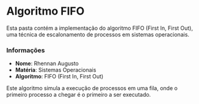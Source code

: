 # Algoritmo FIFO

Esta pasta contém a implementação do algoritmo FIFO (First In, First Out), uma técnica de escalonamento de processos em sistemas operacionais.

### Informações

- **Nome**: Rhennan Augusto
- **Matéria**: Sistemas Operacionais
- **Algoritmo**: FIFO (First In, First Out)

Este algoritmo simula a execução de processos em uma fila, onde o primeiro processo a chegar é o primeiro a ser executado.

